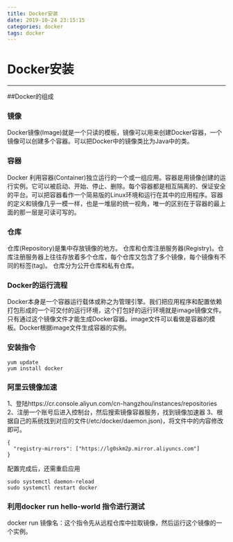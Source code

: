```yaml
---
title: Docker安装
date: 2019-10-24 23:15:15
categories: docker
tags: docker
---
```

# Docker安装
---

##Docker的组成

### 镜像
Docker镜像(Image)就是一个只读的模板，镜像可以用来创建Docker容器，一个镜像可以创建多个容器。可以把Docker中的镜像类比为Java中的类。

### 容器
Docker 利用容器(Container)独立运行的一个或一组应用。容器是用镜像创建的运行实例。它可以被启动、开始、停止、删除。每个容器都是相互隔离的、保证安全的平台。可以把容器看作一个简易版的Linux环境和运行在其中的应用程序。容器的定义和镜像几乎一模一样，也是一堆层的统一视角，唯一的区别在于容器的最上面的那一层是可读可写的。

### 仓库
仓库(Repository)是集中存放镜像的地方。
仓库和仓库注册服务器(Registry)。仓库注册服务器上往往存放着多个仓库，每个仓库又包含了多个镜像，每个镜像有不同的标签(tag)。
仓库分为公开仓库和私有仓库。

### Docker的运行流程
Docker本身是一个容器运行载体或称之为管理引擎。我们把应用程序和配置依赖打包形成的一个可交付的运行环境，这个打包好的运行环境就是image镜像文件。只有通过这个镜像文件才能生成Docker容器。image文件可以看做是容器的模板。Docker根据image文件生成容器的实例。

### 安装指令
```
yum update
yum install docker
```

### 阿里云镜像加速
1、登陆https://cr.console.aliyun.com/cn-hangzhou/instances/repositories
2、注册一个账号后进入控制台，然后搜索镜像容器服务，找到镜像加速器
3、根据自己的系统找到对应的文件(/etc/docker/daemon.json)，将文件中的内容修改即可。
```
{
  "registry-mirrors": ["https://lg0skm2p.mirror.aliyuncs.com"]
}
```
配置完成后，还需重启应用
```
sudo systemctl daemon-reload
sudo systemctl restart docker
```

### 利用docker run hello-world 指令进行测试
docker run 镜像名：这个指令先从远程仓库中拉取镜像，然后运行这个镜像的一个实例。